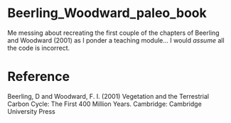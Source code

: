 # Beerling_Woodward_paleo_book

Me messing about recreating the first couple of the chapters of Beerling and Woodward (2001) as I ponder a teaching module... I would *assume* all the code is incorrect.





# Reference

Beerling, D and Woodward, F. I. (2001) Vegetation and the Terrestrial Carbon Cycle: The First 400 Million Years. Cambridge: Cambridge University Press
